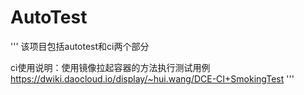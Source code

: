 # AutoTest

'''
该项目包括autotest和ci两个部分

ci使用说明：使用镜像拉起容器的方法执行测试用例 https://dwiki.daocloud.io/display/~hui.wang/DCE-CI+SmokingTest
'''
